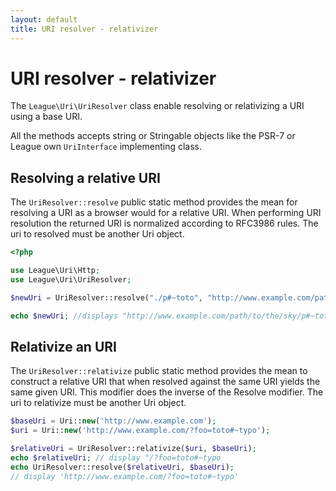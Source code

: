 ```yaml
---
layout: default
title: URI resolver - relativizer
---
```


URI resolver - relativizer
=======

The `League\Uri\UriResolver` class enable resolving or relativizing a URI using a base URI. 

<p class="message-notice">All the methods accepts string or Stringable objects like the PSR-7 or League own <code>UriInterface</code> implementing class.</p>

## Resolving a relative URI

The `UriResolver::resolve` public static method provides the mean for resolving a URI as a
browser would for a relative URI. When performing URI resolution the returned URI is
normalized according to RFC3986 rules. The uri to resolved must be another Uri object.

~~~php
<?php

use League\Uri\Http;
use League\Uri\UriResolver;

$newUri = UriResolver::resolve("./p#~toto", "http://www.example.com/path/to/the/sky/"); //returns an League\Uri\Uri object

echo $newUri; //displays "http://www.example.com/path/to/the/sky/p#~toto"
~~~

## Relativize an URI

The `UriResolver::relativize` public static method provides the mean to construct a relative
URI that when resolved against the same URI yields the same given URI. This modifier does
the inverse of the Resolve modifier. The uri to relativize must be another Uri object.

~~~php
$baseUri = Uri::new('http://www.example.com');
$uri = Uri::new('http://www.example.com/?foo=toto#~typo');

$relativeUri = UriResolver::relativize($uri, $baseUri);
echo $relativeUri; // display "/?foo=toto#~typo
echo UriResolver::resolve($relativeUri, $baseUri);
// display 'http://www.example.com/?foo=toto#~typo'
~~~
